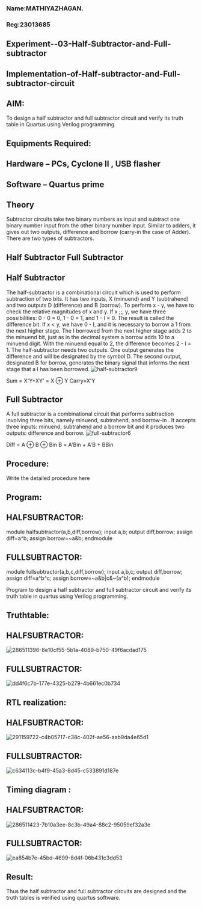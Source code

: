 ### Name:MATHIYAZHAGAN.
### Reg:23013685

## Experiment--03-Half-Subtractor-and-Full-subtractor
## Implementation-of-Half-subtractor-and-Full-subtractor-circuit
## AIM:
To design a half subtractor and full subtractor circuit and verify its truth table in Quartus using Verilog programming.

## Equipments Required:
## Hardware – PCs, Cyclone II , USB flasher
## Software – Quartus prime
## Theory
Subtractor circuits take two binary numbers as input and subtract one binary number input from the other binary number input. Similar to adders, it gives out two outputs, difference and borrow (carry-in the case of Adder). There are two types of subtractors.

## Half Subtractor Full Subtractor
## Half Subtractor
The half-subtractor is a combinational circuit which is used to perform subtraction of two bits. It has two inputs, X (minuend) and Y (subtrahend) and two outputs D (difference) and B (borrow). To perform x - y, we have to check the relative magnitudes of x and y. If x ;;, y, we have three possibilities: 0 - 0 = 0, 1 - 0 = 1, and 1 - I = 0. The result is called the difference bit. If x < y, we have 0 - I, and it is necessary to borrow a 1 from the next higher stage. The I borrowed from the next higher stage adds 2 to the minuend bit, just as in the decimal system a borrow adds 10 to a minuend digit. With the minuend equal to 2, the difference becomes 2 - I = 1. The half-subtractor needs two outputs. One output generates the difference and will be designated by the symbol D. The second output, designated B for borrow, generates the binary signal that informs the next stage that a I has been borrowed.
![half-subtractor9](https://user-images.githubusercontent.com/36288975/166112538-58c3bc7c-ee5d-4e6a-ac8d-8e8328efe27a.png)


Sum = X'Y+XY' = X ⊕ Y
Carry=X'Y

## Full Subtractor
A full subtractor is a combinational circuit that performs subtraction involving three bits, namely minuend, subtrahend, and borrow-in . It accepts three inputs: minuend, subtrahend and a borrow bit and it produces two outputs: difference and borrow. 
![full-subtractor6](https://user-images.githubusercontent.com/36288975/166112541-24c68359-3de8-4674-ae22-8272ffc385ed.png)


Diff = A ⊕ B ⊕ Bin B = A'Bin + A'B + BBin

## Procedure:
Write the detailed procedure here 


## Program:

## HALFSUBTRACTOR:
module halfsubtractor(a,b,diff,borrow);
input a,b;
output diff,borrow;
assign diff=a^b;
assign borrow=~a&b;
endmodule


## FULLSUBTRACTOR:
module fullsubtractor(a,b,c,diff,borrow);
input a,b,c;
output diff,borrow;
assign diff=a^b^c;
assign borrow=~a&b|c&~(a^b);
endmodule

Program to design a half subtractor and full subtractor circuit and verify its truth table in quartus using Verilog programming.

## Truthtable:

## HALFSUBTRACTOR:
![286511396-8e10cf55-5b1a-4089-b750-49f6acdad175](https://github.com/MathiyazhaganDhanapal/Experiment--03-Half-Subtractor-and-Full-subtractor/assets/145981115/e60a57e9-589b-4915-a9ba-16dbb3feb314)

## FULLSUBTRACTOR:
![dd4f6c7b-177e-4325-b279-4b661ec0b734](https://github.com/MathiyazhaganDhanapal/Experiment--03-Half-Subtractor-and-Full-subtractor/assets/145981115/67107381-efa8-4560-93e9-3f954852e537)

##  RTL realization:

## HALFSUBTRACTOR:
![291159722-c4b05717-c38c-402f-ae56-aab9da4e65d1](https://github.com/MathiyazhaganDhanapal/Experiment--03-Half-Subtractor-and-Full-subtractor/assets/145981115/8d83313f-1fad-4caf-b7d7-53df86e3dc8c)


## FULLSUBTRACTOR:
![c634113c-b4f9-45a3-8d45-c533891d187e](https://github.com/MathiyazhaganDhanapal/Experiment--03-Half-Subtractor-and-Full-subtractor/assets/145981115/92e06157-01b5-4bb3-9aac-7496ade31eff)


## Timing diagram :

## HALFSUBTRACTOR:
![286511423-7b10a3ee-8c3b-49a4-88c2-95059ef32a3e](https://github.com/MathiyazhaganDhanapal/Experiment--03-Half-Subtractor-and-Full-subtractor/assets/145981115/ce480e39-809a-40e3-bc6f-15979cdbcba4)

## FULLSUBTRACTOR:
![ea854b7e-45bd-4699-8d4f-06b431c3dd53](https://github.com/MathiyazhaganDhanapal/Experiment--03-Half-Subtractor-and-Full-subtractor/assets/145981115/c6faabc3-7419-48e3-848c-ee1c2804ae5b)


## Result:
Thus the half subtractor and full subtractor circuits are designed and the truth tables is verified using quartus software.
